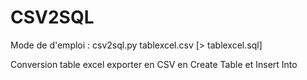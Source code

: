 # CSV2SQL

Mode de d'emploi :
  csv2sql.py tablexcel.csv [> tablexcel.sql]

Conversion table excel exporter en CSV en Create Table et Insert Into
